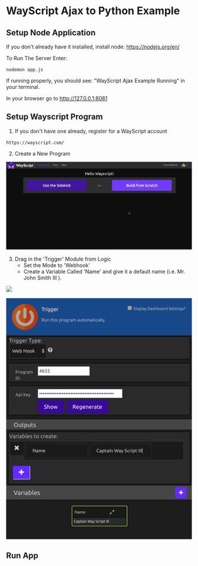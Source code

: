 # WayScript Ajax to Python Example

## Setup Node Application

If you don't already have it installed, install node: https://nodejs.org/en/

To Run The Server Enter:
```
nodemon app.js
```

If running properly, you should see: "WayScript Ajax Example Running" in your terminal.

In your browser go to http://127.0.0.1:8081

## Setup Wayscript Program

1) If you don't have one already, register for a WayScript account
```
https://wayscript.com/
```
2) Create a New Program


![](readme_gifs/create_prog.gif)

3) Drag in the 'Trigger' Module from Logic
      - Set the Mode to 'Webhook'
      - Create a Variable Called 'Name' and give it a default name (i.e. Mr. John Smith III ).
      
      
![](readme_gifs/create_trigger.gif)

![](readme_gifs/trigger.png)

## Run App
